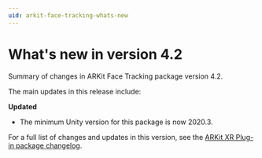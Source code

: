 ```yaml
---
uid: arkit-face-tracking-whats-new
---
```

# What's new in version 4.2

Summary of changes in ARKit Face Tracking package version 4.2.

The main updates in this release include:

**Updated**

- The minimum Unity version for this package is now 2020.3.

For a full list of changes and updates in this version, see the [ARKit XR Plug-in package changelog](xref:arkit-face-tracking-changelog).
